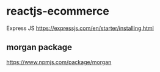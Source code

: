 # reactjs-ecommerce
Express JS
https://expressjs.com/en/starter/installing.html

## morgan package
https://www.npmjs.com/package/morgan
